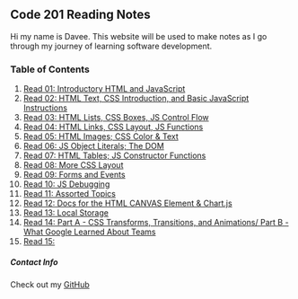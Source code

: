 ## Code 201 Reading Notes

Hi my name is Davee. This website will be used to make notes as I go through my journey of learning software development. 

### Table of Contents

1. [Read 01: Introductory HTML and JavaScript](https://davees987.github.io/reading-notes/read-01)
1. [Read 02: HTML Text, CSS Introduction, and Basic JavaScript Instructions](https://davees987.github.io/reading-notes/read-02)
1. [Read 03: HTML Lists, CSS Boxes, JS Control Flow](https://davees987.github.io/reading-notes/read-03)
1. [Read 04: HTML Links, CSS Layout, JS Functions](https://davees987.github.io/reading-notes/read-04)
1. [Read 05: HTML Images; CSS Color & Text](https://davees987.github.io/reading-notes/read-05)
1. [Read 06: JS Object Literals; The DOM](https://davees987.github.io/reading-notes/read-06)
1. [Read 07: HTML Tables; JS Constructor Functions](https://davees987.github.io/reading-notes/read-07)
1. [Read 08: More CSS Layout](https://davees987.github.io/reading-notes/read-08)
1. [Read 09: Forms and Events](https://davees987.github.io/reading-notes/read-09)
1. [Read 10: JS Debugging](https://davees987.github.io/reading-notes/read-10)
1. [Read 11: Assorted Topics](https://davees987.github.io/reading-notes/read-11)
1. [Read 12: Docs for the HTML CANVAS Element & Chart.js](https://davees987.github.io/reading-notes/read-12)
1. [Read 13: Local Storage](https://davees987.github.io/reading-notes/read-13)
1. [Read 14: Part A - CSS Transforms, Transitions, and Animations/ Part B - What Google Learned About Teams](https://davees987.github.io/reading-notes/read-14)
1. [Read 15: ](https://davees987.github.io/reading-notes/read-15)


##### Contact Info
Check out my [GitHub](https://github.com/daveeS987)